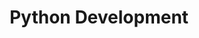 ---
category: 'services'
title: 'Python Development'
icon: 'python'
description: "Develop Python packages and web applications following industry's best practices. Experience with data management and visualization of tabular, geo-spatial and image data."
---